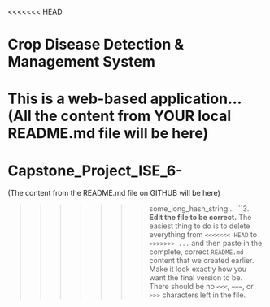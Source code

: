 <<<<<<< HEAD
# Crop Disease Detection & Management System
This is a web-based application...
(All the content from YOUR local README.md file will be here)
=======
# Capstone_Project_ISE_6-
(The content from the README.md file on GITHUB will be here)
>>>>>>> some_long_hash_string...
```3.  **Edit the file to be correct.** The easiest thing to do is to delete everything from `<<<<<<< HEAD` to `>>>>>>> ...` and then paste in the complete, correct `README.md` content that we created earlier. Make it look exactly how you want the final version to be. There should be no `<<<`, `===`, or `>>>` characters left in the file.